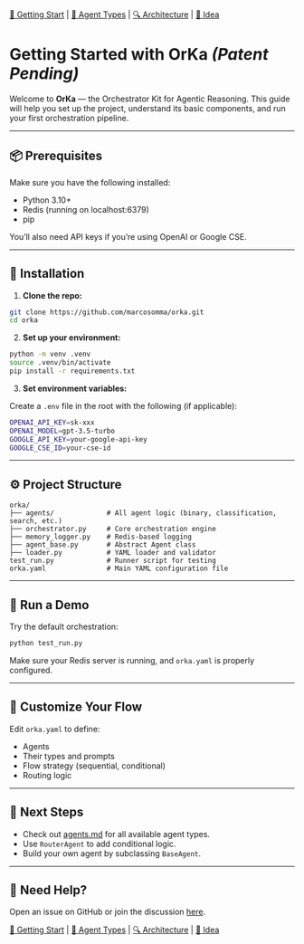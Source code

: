 [📘 Getting Start](./getting-started.md) | [🤖 Agent Types](./agents.md) | [🔍 Architecture](./architecture.md) | [🧠 Idea](./index.md)

# Getting Started with OrKa ***(Patent Pending)***

Welcome to **OrKa** — the Orchestrator Kit for Agentic Reasoning. This guide will help you set up the project, understand its basic components, and run your first orchestration pipeline.

---

## 📦 Prerequisites

Make sure you have the following installed:

- Python 3.10+
- Redis (running on localhost:6379)
- pip

You’ll also need API keys if you’re using OpenAI or Google CSE.

---

## 🚀 Installation

1. **Clone the repo:**

```bash
git clone https://github.com/marcosomma/orka.git
cd orka
```

2. **Set up your environment:**

```bash
python -m venv .venv
source .venv/bin/activate
pip install -r requirements.txt
```

3. **Set environment variables:**

Create a `.env` file in the root with the following (if applicable):

```bash
OPENAI_API_KEY=sk-xxx
OPENAI_MODEL=gpt-3.5-turbo
GOOGLE_API_KEY=your-google-api-key
GOOGLE_CSE_ID=your-cse-id
```

---

## ⚙️ Project Structure

```
orka/
├── agents/             # All agent logic (binary, classification, search, etc.)
├── orchestrator.py     # Core orchestration engine
├── memory_logger.py    # Redis-based logging
├── agent_base.py       # Abstract Agent class
├── loader.py           # YAML loader and validator
test_run.py             # Runner script for testing
orka.yaml               # Main YAML configuration file
```

---

## 🧠 Run a Demo

Try the default orchestration:

```bash
python test_run.py
```

Make sure your Redis server is running, and `orka.yaml` is properly configured.

---

## 📝 Customize Your Flow

Edit `orka.yaml` to define:
- Agents
- Their types and prompts
- Flow strategy (sequential, conditional)
- Routing logic

---

## 🧪 Next Steps

- Check out [agents.md](agents.md) for all available agent types.
- Use `RouterAgent` to add conditional logic.
- Build your own agent by subclassing `BaseAgent`.

---

## 🙌 Need Help?

Open an issue on GitHub or join the discussion [here](https://github.com/marcosomma/orka/issues).

[📘 Getting Start](./getting-started.md) | [🤖 Agent Types](./agents.md) | [🔍 Architecture](./architecture.md) | [🧠 Idea](./index.md)
